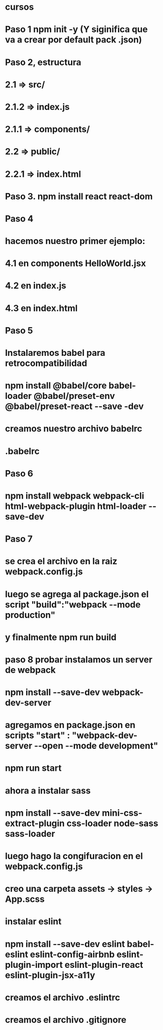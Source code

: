 # cursos
# Paso 1 npm init -y     (Y siginifica que va a crear por default pack .json)

# Paso 2, estructura

# 2.1 => src/
# 2.1.2 => index.js
# 2.1.1 => components/


# 2.2 => public/
# 2.2.1 =>  index.html

# Paso 3. npm install react react-dom


# Paso 4
# hacemos nuestro primer ejemplo:
# 4.1 en components HelloWorld.jsx

<!--
import React from 'react';
const HelloWorld = () => {
    <h1>Hola Mundo</h1>
};
export default HelloWorld;
-->

# 4.2 en index.js 

<!-- 
import React from 'react';
import ReactDOM from 'react-dom';
import HelloWorld from './components/HelloWorld';


ReactDOM.render(<HelloWorld/>,document.getElementById(app))
-->
# 4.3 en index.html
<!--
<!DOCTYPE html>
<html lang="en">
<head>
    <meta charset="UTF-8">
    <meta name="viewport" content="width=device-width, initial-scale=1.0">
    <title>Platzi Video</title>
</head>
<body>
    <div id="app"></div>
</body>
</html>
-->

# Paso 5

# Instalaremos babel para retrocompatibilidad
# npm install @babel/core babel-loader @babel/preset-env @babel/preset-react --save -dev


# creamos nuestro archivo babelrc

# .babelrc

<!--
{
    "presets":[
        "@babel/preset-env", //ecma escript 5 y6 
        "@babel/preset-react"  // reat y jsx
    ]
}
-->

# Paso 6

# npm install webpack webpack-cli html-webpack-plugin html-loader  --save-dev

# Paso 7

# se crea el archivo en la raiz webpack.config.js

# luego se agrega al package.json el script   "build":"webpack --mode production"

# y finalmente npm run build


# paso 8 probar  instalamos un server de webpack

# npm install --save-dev webpack-dev-server

# agregamos en package.json en scripts "start" : "webpack-dev-server --open --mode development"



# npm run start



# ahora a instalar sass
# npm install --save-dev mini-css-extract-plugin css-loader node-sass sass-loader
# luego hago la congifuracion en el webpack.config.js

# creo una carpeta assets -> styles -> App.scss




# instalar eslint
# npm install --save-dev eslint babel-eslint eslint-config-airbnb eslint-plugin-import eslint-plugin-react eslint-plugin-jsx-a11y

# creamos el archivo .eslintrc
# creamos el archivo .gitignore


#
#
#
#
#
#
#